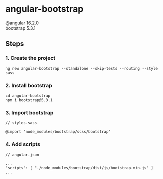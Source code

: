# angular-bootstrap

@angular 16.2.0<br>bootstrap 5.3.1

## Steps

### 1. Create the project

    ng new angular-bootstrap --standalone --skip-tests --routing --style sass

### 2. Install bootstrap

    cd angular-bootstrap
    npm i bootstrap@5.3.1

### 3. Import bootstrap

    // styles.sass

    @import 'node_modules/bootstrap/scss/bootstrap'

### 4. Add scripts

    // angular.json

    ...
    "scripts": [ "./node_modules/bootstrap/dist/js/bootstrap.min.js" ]
    ...

